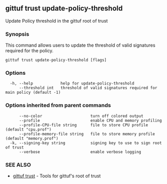 ## gittuf trust update-policy-threshold

Update Policy threshold in the gittuf root of trust

### Synopsis

This command allows users to update the threshold of valid signatures required for the policy.

```
gittuf trust update-policy-threshold [flags]
```

### Options

```
  -h, --help            help for update-policy-threshold
      --threshold int   threshold of valid signatures required for main policy (default -1)
```

### Options inherited from parent commands

```
      --no-color                     turn off colored output
      --profile                      enable CPU and memory profiling
      --profile-CPU-file string      file to store CPU profile (default "cpu.prof")
      --profile-memory-file string   file to store memory profile (default "memory.prof")
  -k, --signing-key string           signing key to use to sign root of trust
      --verbose                      enable verbose logging
```

### SEE ALSO

* [gittuf trust](gittuf_trust.md)	 - Tools for gittuf's root of trust

